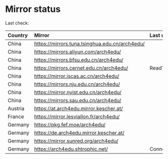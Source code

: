 <script src="./time.js"></script>
# Mirror status
Last check: <script type="text/javascript">localize(1755023906.6188915);</script>

|Country|Mirror|Last update|
|:------|:-----|:----------|
|China|https://mirrors.tuna.tsinghua.edu.cn/arch4edu/|<script type="text/javascript">localize(1754981394);</script>|
|China|https://mirrors.aliyun.com/arch4edu/|<script type="text/javascript">localize(1754981394);</script>|
|China|https://mirrors.bfsu.edu.cn/arch4edu/|<script type="text/javascript">localize(1754938365);</script>|
|China|https://mirrors.cernet.edu.cn/arch4edu/|ReadTimeout|
|China|https://mirror.iscas.ac.cn/arch4edu/|<script type="text/javascript">localize(1754981394);</script>|
|China|https://mirrors.nju.edu.cn/arch4edu/|<script type="text/javascript">localize(1754938365);</script>|
|China|https://mirror.nyist.edu.cn/arch4edu/|<script type="text/javascript">localize(1754981394);</script>|
|China|https://mirrors.sau.edu.cn/arch4edu/|<script type="text/javascript">localize(1754895516);</script>|
|Austria|https://at.arch4edu.mirror.kescher.at/|<script type="text/javascript">localize(1754981394);</script>|
|France|https://mirror.lesviallon.fr/arch4edu/|<script type="text/javascript">localize(1754981394);</script>|
|Germany|https://pkg.fef.moe/arch4edu/|<script type="text/javascript">localize(1754981394);</script>|
|Germany|https://de.arch4edu.mirror.kescher.at/|<script type="text/javascript">localize(1754981394);</script>|
|Germany|https://mirror.sunred.org/arch4edu/|<script type="text/javascript">localize(1754981394);</script>|
|Germany|https://arch4edu.shtrophic.net/|ConnectionError|

<script src="./tablefilter/tablefilter.js"></script>
<script src="./table.js"></script>